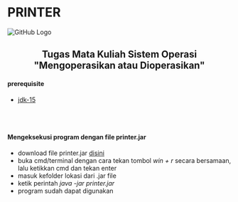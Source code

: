 # PRINTER

![GitHub Logo](https://saintek.uinsu.ac.id/assets/images/icons/header_1.png)
<h2 align="center">Tugas Mata Kuliah Sistem Operasi "Mengoperasikan atau Dioperasikan"</h2>

<h4>prerequisite</h4>
<ul>
  <li><a href="https://www.oracle.com/java/technologies/javase-jdk15-downloads.html">jdk-15</a></li>
 </ul>


<br><br><h4>Mengeksekusi program dengan file printer.jar</h4>
<ul>
  <li>download file printer.jar <a href="https://drive.google.com/file/d/1VjEurwJRY3NZKAxpJ7hYiKEP5yKaxcnQ/view?usp=sharing">disini</a></li>
  <li>buka cmd/terminal dengan cara tekan tombol <i>win + r</i> secara bersamaan, lalu ketikkan cmd dan tekan enter</li>
  <li>masuk kefolder lokasi dari .jar file</li>
  <li>ketik perintah <i>java -jar printer.jar</i></li>
  <li>program sudah dapat digunakan</li>
</ul>
